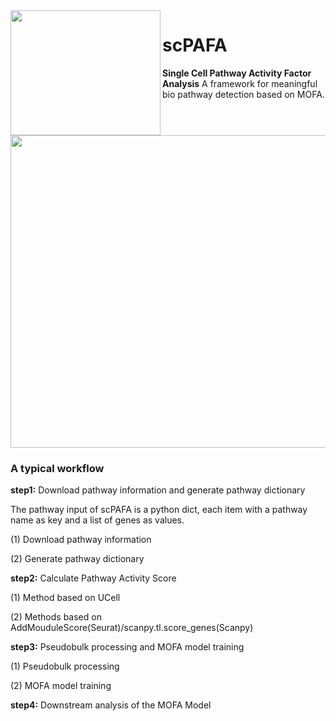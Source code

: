 <img src="https://github.com/ZhuoliHuang/scPAFA/assets/61071877/3b3de70c-0bb6-438b-84e8-aaa705897390" align="left" width="240" height="200">

# scPAFA

**Single Cell Pathway Activity Factor Analysis**
A framework for meaningful bio pathway detection based on MOFA.

<img src="https://github.com/ZhuoliHuang/scPAFA/assets/61071877/b8bdee9e-b98f-467a-b345-7ffb5acfbfd9" width="900" height="500">


### A typical workflow
**step1:** Download pathway information and generate pathway dictionary
  
The pathway input of scPAFA is a python dict, each item with a pathway name as key and a list of genes as values.

(1) Download pathway information

(2) Generate pathway dictionary

**step2:** Calculate Pathway Activity Score

(1) Method based on UCell 

(2) Methods based on AddMouduleScore(Seurat)/scanpy.tl.score_genes(Scanpy)

**step3:** Pseudobulk processing and MOFA model training

(1)  Pseudobulk processing

(2)  MOFA model training

**step4:** Downstream analysis of the MOFA Model
